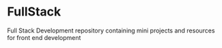 # FullStack
Full Stack Development repository containing mini projects and resources for front end development
